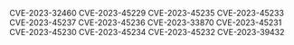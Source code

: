 	
CVE-2023-32460 CVE-2023-45229 CVE-2023-45235 CVE-2023-45233 CVE-2023-45237 CVE-2023-45236 CVE-2023-33870 CVE-2023-45231 CVE-2023-45230 CVE-2023-45234 CVE-2023-45232 CVE-2023-39432 
